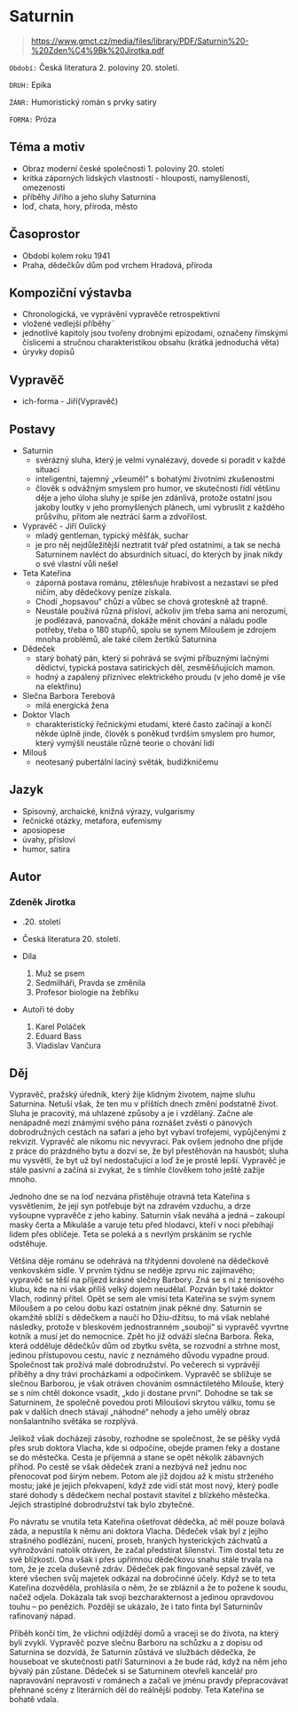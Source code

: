 # Saturnin

> https://www.gmct.cz/media/files/library/PDF/Saturnin%20-%20Zden%C4%9Bk%20Jirotka.pdf


``Období:`` Česká literatura 2. poloviny 20. století. 

``DRUH:`` Epika

``ŽÁNR:`` Humoristický román s prvky satiry

``FORMA:`` Próza

## Téma a motiv

- Obraz moderní české společnosti 1. poloviny 20. století
- kritka záporných lidských vlastností - hlouposti, namyšlenosti, omezenosti
- příběhy Jiřího a jeho sluhy Saturnina
- loď, chata, hory, příroda, město

## Časoprostor

- Období kolem roku 1941
- Praha, dědečkův dům pod vrchem Hradová, příroda

## Kompoziční výstavba

- Chronologická, ve vyprávění vypravěče retrospektivní
- vložené vedlejší příběhy¨
- jednotlivé kapitoly jsou tvořeny drobnými epizodami, označeny římskými číslicemi a stručnou charakteristikou obsahu (krátká jednoduchá věta)
- úryvky dopisů

## Vypravěč

- ich-forma - Jiří(Vypravěč)

## Postavy

- Saturnin
    - svérázný sluha, který je velmi vynalézavý, dovede si poradit v každé situaci
    - inteligentní, tajemný „všeuměl“ s bohatými životními zkušenostmi
    - člověk s odvážným smyslem pro humor, ve skutečnosti řídí většinu děje a jeho úloha sluhy je spíše jen zdánlivá, protože ostatní jsou jakoby loutky v jeho promyšlených plánech, umí vybruslit z každého průšvihu, přitom ale neztrácí šarm a zdvořilost. 
- Vypravěč - Jiří Oulický
    - mladý  gentleman, typický měšťák, suchar
    - je pro něj nejdůležitější neztratit tvář před ostatními, a tak se nechá Saturninem navléct do absurdních situací, do kterých by jinak nikdy o své vlastní vůli nešel
- Teta Kateřina
    - záporná postava románu, ztělesňuje hrabivost a nezastaví se před ničím, aby dědečkovy peníze získala.
    - Chodí „hopsavou“ chůzí a vůbec se chová groteskně až trapně.
    - Neustále používá různá přísloví, ačkoliv jim třeba sama ani nerozumí, je podlézavá, panovačná, dokáže měnit chování a náladu podle potřeby, třeba o 180 stupňů, spolu se synem Miloušem je zdrojem mnoha problémů, ale také cílem žertíků Saturnina
- Dědeček
    - starý bohatý pán, který si pohrává se svými příbuznými lačnými dědictví, typická postava satirických děl, zesměšňujících mamon. 
    - hodný a zapálený příznivec elektrického proudu (v jeho domě je vše na elektřinu)
- Slečna Barbora Terebová
    - milá energická žena
- Doktor Vlach
    - charakteristický řečnickými etudami, které často začínají a končí někde úplně jinde, člověk s poněkud tvrdším smyslem pro humor, který vymýšlí neustále různé teorie o chování lidí
- Milouš
    - neotesaný pubertální laciný světák, budižkničemu

## Jazyk

- Spisovný, archaické, knižná výrazy, vulgarismy
- řečnické otázky, metafora, eufemismy
- aposiopese
- úvahy, přísloví
- humor, satira

## Autor

### Zdeněk Jirotka

- .20. století
- Česká literatura 20. století. 
- Díla
    1. Muž se psem
    2. Sedmilháři, Pravda se změnila
    3. Profesor biologie na žebříku

- Autoři té doby
    1. Karel Poláček    
    2. Eduard Bass
    3. Vladislav Vančura

## Děj

Vypravěč, pražský úředník, který žije klidným životem, najme sluhu Saturnina. Netuší však, že ten mu v příštích dnech změní podstatně život. Sluha je pracovitý, má uhlazené způsoby a je i vzdělaný. Začne ale nenápadně mezi známými svého pána roznášet zvěsti o pánových dobrodružných cestách na safari a jeho byt vybaví trofejemi, vypůjčenými z rekvizit. Vypravěč ale nikomu nic nevyvrací. Pak ovšem jednoho dne přijde z práce do prázdného bytu a dozví se, že byl přestěhován na hausbót; sluha mu vysvětlí, že byt už byl nedostačující a loď že je prostě lepší. Vypravěč je stále pasivní a začíná si zvykat, že s tímhle člověkem toho ještě zažije mnoho.

Jednoho dne se na loď nezvána přistěhuje otravná teta Kateřina s vysvětlením, že její syn potřebuje být na zdravém vzduchu, a drze vyšoupne vypravěče z jeho kabiny. Saturnin však neváhá a jedná – zakoupí masky čerta a Mikuláše a varuje tetu před hlodavci, kteří v noci přebíhají lidem přes obličeje. Teta se poleká a s nevrlým prskáním se rychle odstěhuje.

Většina děje románu se odehrává na třítýdenní dovolené na dědečkově venkovském sídle. V prvním týdnu se neděje zprvu nic zajímavého; vypravěč se těší na příjezd krásné slečny Barbory. Zná se s ní z tenisového klubu, kde na ni však příliš velký dojem neudělal. Pozván byl také doktor Vlach, rodinný přítel. Opět se sem ale vmísí teta Kateřina se svým synem Miloušem a po celou dobu kazí ostatním jinak pěkné dny. Saturnin se okamžitě sblíží s dědečkem a naučí ho Džiu-džitsu, to má však neblahé následky, protože v bleskovém jednostranném „souboji“ si vypravěč vyvrtne kotník a musí jet do nemocnice. Zpět ho již odváží slečna Barbora. Řeka, která odděluje dědečkův dům od zbytku světa, se rozvodní a strhne most, jedinou přístupovou cestu, navíc z neznámého důvodu vypadne proud. Společnost tak prožívá malé dobrodružství. Po večerech si vyprávějí příběhy a dny tráví procházkami a odpočinkem. Vypravěč se sbližuje se slečnou Barborou, je však otráven chováním osmnáctiletého Milouše, který se s ním chtěl dokonce vsadit, „kdo ji dostane první“. Dohodne se tak se Saturninem, že společně povedou proti Miloušovi skrytou válku, tomu se pak v dalších dnech stávají „náhodné“ nehody a jeho umělý obraz nonšalantního světáka se rozplývá.

Jelikož však docházejí zásoby, rozhodne se společnost, že se pěšky vydá přes srub doktora Vlacha, kde si odpočine, obejde pramen řeky a dostane se do městečka. Cesta je příjemná a stane se opět několik zábavných příhod. Po cestě se však dědeček zraní a nezbývá než jednu noc přenocovat pod širým nebem. Potom ale již dojdou až k místu strženého mostu; jaké je jejich překvapení, když zde vidí stát most nový, který podle staré dohody s dědečkem nechal postavit stavitel z blízkého městečka. Jejich strastiplné dobrodružství tak bylo zbytečné.

Po návratu se vnutila teta Kateřina ošetřovat dědečka, ač měl pouze bolavá záda, a nepustila k němu ani doktora Vlacha. Dědeček však byl z jejího strašného podlézání, nucení, proseb, hraných hysterických záchvatů a vyhrožování natolik otráven, že začal předstírat šílenství. Tím dostal tetu ze své blízkosti. Ona však i přes upřímnou dědečkovu snahu stále trvala na tom, že je zcela duševně zdráv. Dědeček pak fingovaně sepsal závěť, ve které všechen svůj majetek odkázal na dobročinné účely. Když se to teta Kateřina dozvěděla, prohlásila o něm, že se zbláznil a že to požene k soudu, načež odjela. Dokázala tak svoji bezcharakternost a jedinou opravdovou touhu – po penězích. Později se ukázalo, že i tato finta byl Saturninův rafinovaný nápad.

Příběh končí tím, že všichni odjíždějí domů a vracejí se do života, na který byli zvyklí. Vypravěč pozve slečnu Barboru na schůzku a z dopisu od Saturnina se dozvídá, že Saturnin zůstává ve službách dědečka, že houseboat ve skutečnosti patří Saturninovi a že bude rád, když na něm jeho bývalý pán zůstane. Dědeček si se Saturninem otevřeli kancelář pro napravování nepravostí v románech a začali ve jménu pravdy přepracovávat přehnané scény z literárních děl do reálnější podoby. Teta Kateřina se bohatě vdala.